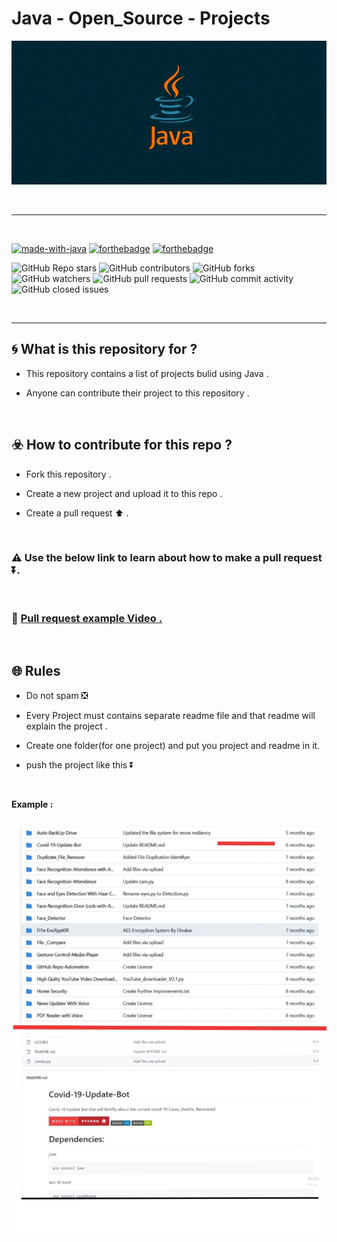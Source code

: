 # Java - Open_Source - Projects

![java](Images/java.jpg)

<br />
<hr />

<br />

[![made-with-java](https://forthebadge.com/images/badges/made-with-Java.svg)](https://www.java.com/en/) [![forthebadge](https://forthebadge.com/images/badges/open-source.svg)](https://forthebadge.com) [![forthebadge](https://forthebadge.com/images/badges/built-with-love.svg)](https://forthebadge.com)

![GitHub Repo stars](https://img.shields.io/github/stars/rohinth076/Java-Projects?color=0ee347&style=for-the-badge&logo=Java&logoColor=0eebc2)  ![GitHub contributors](https://img.shields.io/github/contributors/rohinth076/Java-Projects?color=0ee3c3&style=for-the-badge&logo=Java&logoColor=0eebc2)  ![GitHub forks](https://img.shields.io/github/forks/rohinth076/Java-Projects?color=801bbf&style=for-the-badge&logo=Java&logoColor=0eebc2) ![GitHub watchers](https://img.shields.io/github/watchers/rohinth076/Java-Projects?color=e01414&style=for-the-badge&logo=Java&logoColor=0eebc2) ![GitHub pull requests](https://img.shields.io/github/issues-pr/rohinth076/Java-Projects?style=for-the-badge&logo=Java&logoColor=0eebc2) ![GitHub commit activity](https://img.shields.io/github/commit-activity/y/rohinth076/Java-Projects?style=for-the-badge&logo=Java&logoColor=0eebc2) ![GitHub closed issues](https://img.shields.io/github/issues-closed-raw/rohinth076/Java-Projects?color=eb0e20&style=for-the-badge&logo=Java&logoColor=0eebc2)

<br />

<hr />

## 🌀 What is this repository for ?

- This repository contains a list of projects bulid using Java . 

- Anyone can contribute their project to this repository .

<br />

## ☣️ How to contribute for this repo ?

- Fork this repository .

- Create a new project and upload it to this repo .

- Create a pull request ⬆️ .

<br />

### ⚠️ Use the below link to learn about how to make a pull request  ⏬.

<br />

### 📌 [Pull request example Video .](https://www.youtube.com/watch?v=_NrSWLQsDL4)


<br />

## 🌐 Rules

- Do not spam ❎ 

- Every Project must contains separate readme file and that readme will explain the project .


- Create one folder(for one project) and put you project and readme in it.

- push the project like this ⏬

<br />

**Example :**
<br />

![Project sample](Images/01.jpg)

<br />


